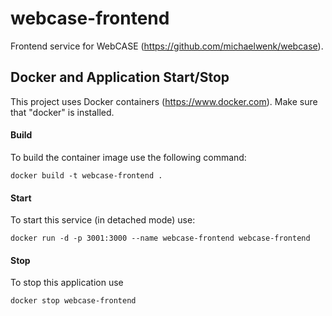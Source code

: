 # webcase-frontend

Frontend service for WebCASE (https://github.com/michaelwenk/webcase).

## Docker and Application Start/Stop

This project uses Docker containers (https://www.docker.com). Make sure that "docker" is installed.

#### Build

To build the container image use the following command:

    docker build -t webcase-frontend .

#### Start

To start this service (in detached mode) use:

    docker run -d -p 3001:3000 --name webcase-frontend webcase-frontend

#### Stop

To stop this application use

    docker stop webcase-frontend
